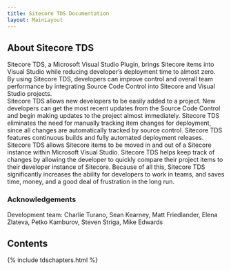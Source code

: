 ```yaml
---
title: Sitecore TDS Documentation
layout: MainLayout
---
```


## About Sitecore TDS

Sitecore TDS, a Microsoft Visual Studio Plugin, brings Sitecore items into Visual Studio while reducing developer’s deployment time to almost zero.  
By using Sitecore TDS, developers can improve control and overall team performance by integrating Source Code Control into Sitecore and Visual Studio projects.  
Sitecore TDS allows new developers to be easily added to a project. New developers can get the most recent updates from the Source Code Control and begin making 
updates to the project almost immediately.  Sitecore TDS eliminates the need for manually tracking item changes for deployment, since all changes are automatically 
tracked by source control.  Sitecore TDS features continuous builds and fully automated deployment releases.  Sitecore TDS allows Sitecore items to be moved in and out of a 
Sitecore instance within Microsoft Visual Studio.  Sitecore TDS helps keep track of changes by allowing the developer to quickly compare their project items to their developer 
instance of Sitecore.  Because of all this, Sitecore TDS significantly increases the ability for developers to work in teams, and saves time, money, and a good deal of 
frustration in the long run. 

### Acknowledgements

Development team: Charlie Turano, Sean Kearney, Matt Friedlander, Elena Zlateva, Petko Kamburov, Steven Striga, Mike Edwards 

## Contents

{% include tdschapters.html %}